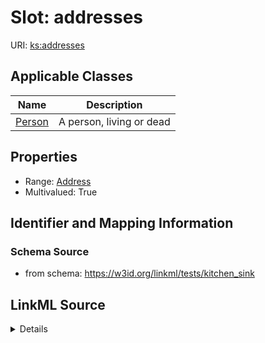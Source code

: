 # Slot: addresses

URI: [ks:addresses](https://w3id.org/linkml/tests/kitchen_sink/addresses)



<!-- no inheritance hierarchy -->




## Applicable Classes

| Name | Description |
| --- | --- |
[Person](Person.md) | A person, living or dead






## Properties

* Range: [Address](Address.md)
* Multivalued: True







## Identifier and Mapping Information







### Schema Source


* from schema: https://w3id.org/linkml/tests/kitchen_sink




## LinkML Source

<details>
```yaml
name: addresses
from_schema: https://w3id.org/linkml/tests/kitchen_sink
rank: 1000
multivalued: true
alias: addresses
domain_of:
- Person
range: Address

```
</details>